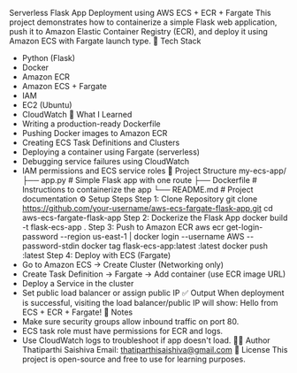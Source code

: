 Serverless Flask App Deployment using AWS ECS + ECR + Fargate
This project demonstrates how to containerize a simple Flask web application, push it to Amazon Elastic Container Registry (ECR), and deploy it using Amazon ECS with Fargate launch type.
🚀 Tech Stack
- Python (Flask)
- Docker
- Amazon ECR
- Amazon ECS + Fargate
- IAM
- EC2 (Ubuntu)
- CloudWatch
🧠 What I Learned
- Writing a production-ready Dockerfile
- Pushing Docker images to Amazon ECR
- Creating ECS Task Definitions and Clusters
- Deploying a container using Fargate (serverless)
- Debugging service failures using CloudWatch
- IAM permissions and ECS service roles
📁 Project Structure
my-ecs-app/
├── app.py         # Simple Flask app with one route
├── Dockerfile     # Instructions to containerize the app
└── README.md      # Project documentation
⚙️ Setup Steps
Step 1: Clone Repository
git clone https://github.com/your-username/aws-ecs-fargate-flask-app.git
cd aws-ecs-fargate-flask-app
Step 2: Dockerize the Flask App
docker build -t flask-ecs-app .
Step 3: Push to Amazon ECR
aws ecr get-login-password --region us-east-1 | docker login --username AWS --password-stdin <your-ecr-url>
docker tag flask-ecs-app:latest <your-ecr-url>:latest
docker push <your-ecr-url>:latest
Step 4: Deploy with ECS (Fargate)
- Go to Amazon ECS → Create Cluster (Networking only)
- Create Task Definition → Fargate → Add container (use ECR image URL)
- Deploy a Service in the cluster
- Set public load balancer or assign public IP
✅ Output
When deployment is successful, visiting the load balancer/public IP will show:
Hello from ECS + ECR + Fargate!
📌 Notes
- Make sure security groups allow inbound traffic on port 80.
- ECS task role must have permissions for ECR and logs.
- Use CloudWatch logs to troubleshoot if app doesn't load.
👨‍💻 Author
Thatiparthi Saishiva
Email: thatiparthisaishiva@gmail.com
📎 License
This project is open-source and free to use for learning purposes.
